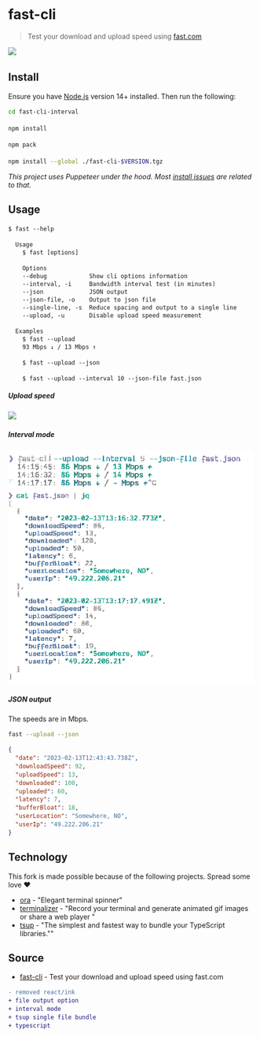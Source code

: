 # fast-cli

> Test your download and upload speed using [fast.com](https://fast.com)

![](screenshot.gif)

## Install

Ensure you have [Node.js](https://nodejs.org) version 14+ installed. Then run the following:

```sh
cd fast-cli-interval

npm install

npm pack

npm install --global ./fast-cli-$VERSION.tgz
```

_This project uses Puppeteer under the hood. Most [install issues](https://github.com/puppeteer/puppeteer/blob/main/docs/troubleshooting.md) are related to that._

## Usage

```
$ fast --help

  Usage
    $ fast [options]

	Options
    --debug            Show cli options information
    --interval, -i     Bandwidth interval test (in minutes)
    --json             JSON output
    --json-file, -o    Output to json file
    --single-line, -s  Reduce spacing and output to a single line
    --upload, -u       Disable upload speed measurement

  Examples
    $ fast --upload
    93 Mbps ↓ / 13 Mbps ↑

    $ fast --upload --json

    $ fast --upload --interval 10 --json-file fast.json
```

##### Upload speed

<img src="screenshot-upload.gif" width="500">

##### Interval mode

<img src="screenshot-interval.png" width="500">

##### JSON output

The speeds are in Mbps.

```sh
fast --upload --json
```

```json
{
  "date": "2023-02-13T12:43:43.738Z",
  "downloadSpeed": 92,
  "uploadSpeed": 13,
  "downloaded": 100,
  "uploaded": 60,
  "latency": 7,
  "bufferBloat": 18,
  "userLocation": "Somewhere, NO",
  "userIp": "49.222.206.21"
}
```

## Technology

This fork is made possible because of the following projects. Spread some love ❤️

- [ora](https://github.com/sindresorhus/ora) - "Elegant terminal spinner"
- [terminalizer](https://github.com/faressoft/terminalizer) - "Record your terminal and generate animated gif images or share a web player "
- [tsup](https://github.com/egoist/tsup) - "The simplest and fastest way to bundle your TypeScript libraries.""

## Source

- [fast-cli](https://github.com/sindresorhus/fast-cli) - Test your download and upload speed using fast.com

```diff
- removed react/ink
+ file output option
+ interval mode
+ tsup single file bundle
+ typescript
```
